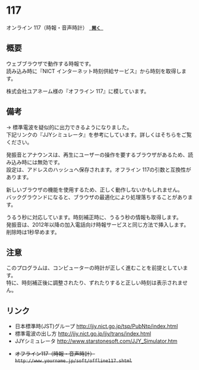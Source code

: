 # 117
オンライン 117（時報・音声時計） [**` 開く `**](https://yuru4c.github.io/117/)

## 概要
ウェブブラウザで動作する時報です。  
読み込み時に『NICT インターネット時刻供給サービス』から時刻を取得します。

株式会社ユアネーム様の『オフライン 117』に模しています。

## 備考
→ 標準電波を疑似的に出力できるようになりました。  
下記リンクの『JJYシミュレータ』を参考にしています。詳しくはそちらをご覧ください。

発振音とアナウンスは、再生にユーザーの操作を要するブラウザがあるため、読み込み時には無効です。  
設定は、アドレスのハッシュへ保存されます。オフライン 117の引数と互換性があります。

新しいブラウザの機能を使用するため、正しく動作しないかもしれません。  
バックグラウンドになると、ブラウザの最適化により処理落ちすることがあります。

うるう秒に対応しています。時刻補正時に、うるう秒の情報も取得します。  
発振音は、2012年以降の加入電話向け時報サービスと同じ方法で挿入します。削除時は1秒早めます。

## 注意
このプログラムは、コンピューターの時計が正しく進むことを前提としています。  
特に、時刻補正後に調整されたり、ずれたりすると正しい時刻は表示されません。

## リンク
* 日本標準時(JST)グループ <http://jjy.nict.go.jp/tsp/PubNtp/index.html>
* 標準電波の出し方 <http://jjy.nict.go.jp/jjy/trans/index.html>
* JJYシミュレータ <http://www.starstonesoft.com/JJY_Simulator.htm>

+ ~~オフライン117（時報・音声時計） `http://www.yourname.jp/soft/offline117.shtml`~~
